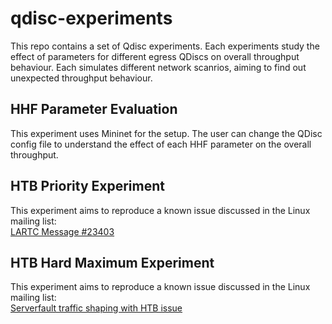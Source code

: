 # qdisc-experiments

This repo contains a set of Qdisc experiments. Each experiments study the effect of parameters for different egress QDiscs on overall throughput behaviour. Each simulates different network scanrios, aiming to find out unexpected throughput behaviour. 

## HHF Parameter Evaluation

This experiment uses Mininet for the setup. The user can change the QDisc config file to understand the effect of each HHF parameter on the overall throughput. 

## HTB Priority Experiment

This experiment aims to reproduce a known issue discussed in the Linux mailing list:  
[LARTC Message #23403](https://www.spinics.net/lists/lartc/msg23403.html)

## HTB Hard Maximum Experiment

This experiment aims to reproduce a known issue discussed in the Linux mailing list:  
[Serverfault traffic shaping with HTB issue](https://serverfault.com/questions/254535/traffic-shaping-on-linux-with-htb-weird-results)